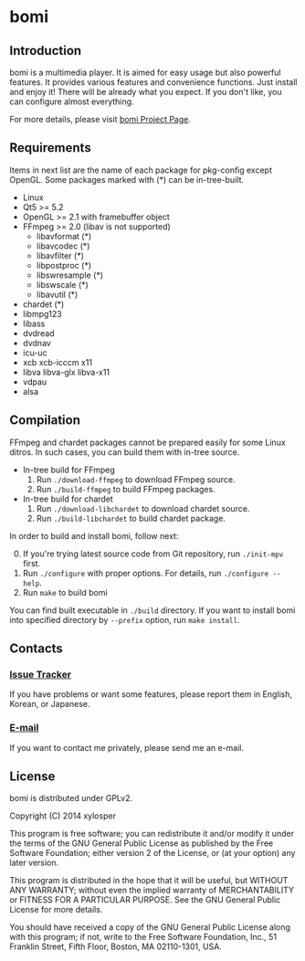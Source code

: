 # bomi


## Introduction

bomi is a multimedia player.
It is aimed for easy usage but also powerful features.
It provides various features and convenience functions.
Just install and enjoy it!
There will be already what you expect.
If you don't like, you can configure almost everything.

For more details, please visit [bomi Project Page](http://bomi.github.io).


## Requirements

Items in next list are the name of each package for pkg-config except OpenGL.
Some packages marked with (*) can be in-tree-built.

* Linux
* Qt5 >= 5.2
* OpenGL >= 2.1 with framebuffer object
* FFmpeg >= 2.0 (libav is not supported)
  * libavformat (*)
  * libavcodec (*)
  * libavfilter (*)
  * libpostproc (*)
  * libswresample (*)
  * libswscale (*)
  * libavutil (*)
* chardet (*)
* libmpg123
* libass
* dvdread
* dvdnav
* icu-uc
* xcb xcb-icccm x11
* libva libva-glx libva-x11
* vdpau
* alsa


## Compilation

FFmpeg and chardet packages cannot be prepared easily for some Linux ditros.
In such cases, you can build them with in-tree source.

* In-tree build for FFmpeg
  1. Run `./download-ffmpeg` to download FFmpeg source.
  2. Run `./build-ffmpeg` to build FFmpeg packages.
* In-tree build for chardet
  1. Run `./download-libchardet` to download chardet source.
  2. Run `./build-libchardet` to build chardet package.

In order to build and install bomi, follow next:

0. If you're trying latest source code from Git repository, run `./init-mpv` first.
1. Run `./configure` with proper options. For details, run `./configure --help`.
2. Run `make` to build bomi

You can find built executable in `./build` directory.
If you want to install bomi into specified directory by `--prefix` option, run `make install`.


## Contacts

### [Issue Tracker](https://github.com/xylosper/bomi/issues)
If you have problems or want some features, please report them in English, Korean, or Japanese.

### [E-mail](mailto:darklin20@gmail.com)
If you want to contact me privately, please send me an e-mail. 


## License

bomi is distributed under GPLv2.

Copyright (C) 2014 xylosper

This program is free software; you can redistribute it and/or
modify it under the terms of the GNU General Public License
as published by the Free Software Foundation; either version 2
of the License, or (at your option) any later version.

This program is distributed in the hope that it will be useful,
but WITHOUT ANY WARRANTY; without even the implied warranty of
MERCHANTABILITY or FITNESS FOR A PARTICULAR PURPOSE.  See the
GNU General Public License for more details.

You should have received a copy of the GNU General Public License
along with this program; if not, write to the Free Software
Foundation, Inc., 51 Franklin Street, Fifth Floor, Boston, MA  02110-1301, USA.